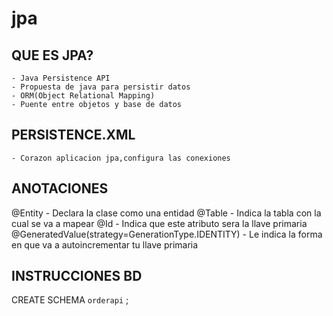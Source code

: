 # jpa
## QUE ES JPA?
    - Java Persistence API
    - Propuesta de java para persistir datos
    - ORM(Object Relational Mapping)
    - Puente entre objetos y base de datos
   
## PERSISTENCE.XML
	- Corazon aplicacion jpa,configura las conexiones

## ANOTACIONES
@Entity - Declara la clase como una entidad
@Table 	- Indica la tabla con la cual se va a mapear
@Id 	- Indica que este atributo sera la llave primaria
@GeneratedValue(strategy=GenerationType.IDENTITY) - Le indica la forma en que va a autoincrementar tu llave primaria

## INSTRUCCIONES BD
CREATE SCHEMA `orderapi` ;

